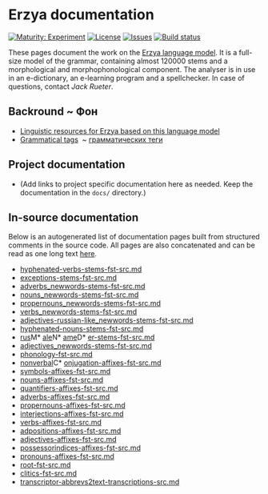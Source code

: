 # Erzya documentation

[![Maturity: Experiment](https://img.shields.io/badge/Maturity-Experiment-black.svg)](https://giellalt.github.io/MaturityClassification.html)
[![License](https://img.shields.io/github/license/giellalt/lang-myv)](https://raw.githubusercontent.com/giellalt/lang-myv/develop/LICENSE)
[![Issues](https://img.shields.io/github/issues/giellalt/lang-myv)](https://github.com/giellalt/lang-myv/issues)
[![Build status](https://github.com/giellalt/lang-myv/workflows/Speller%20CI+CD/badge.svg)](https://github.com/giellalt/lang-myv/actions)

These pages document the work on the [Erzya language model](https://github.com/giellalt/lang-myv). It is a full-size model of the grammar, containing almost 120000 stems and a morphological and morphophonological component. The analyser is in use in an e-dictionary, an e-learning program and a spellchecker. In case of questions, contact *Jack Rueter*.

## Backround ~ Фон

* [Linguistic resources for Erzya based on this language model](https://giellatekno.uit.no/cgi/index.myv.eng.html)
* [Grammatical tags](docu-grammartags.eng.html)  ~ [грамматических теги](docu-grammartags.rus.html)

## Project documentation

* (Add links to project specific documentation here as needed. Keep the documentation in the `docs/` directory.)

## In-source documentation

Below is an autogenerated list of documentation pages built from structured comments in the source code. All pages are also concatenated and can be read as one long text [here](myv.md).
* [hyphenated-verbs-stems-fst-src.md](hyphenated-verbs-stems-fst-src.md)
* [exceptions-stems-fst-src.md](exceptions-stems-fst-src.md)
* [adverbs_newwords-stems-fst-src.md](adverbs_newwords-stems-fst-src.md)
* [nouns_newwords-stems-fst-src.md](nouns_newwords-stems-fst-src.md)
* [propernouns_newwords-stems-fst-src.md](propernouns_newwords-stems-fst-src.md)
* [verbs_newwords-stems-fst-src.md](verbs_newwords-stems-fst-src.md)
* [adjectives-russian-like_newwords-stems-fst-src.md](adjectives-russian-like_newwords-stems-fst-src.md)
* [hyphenated-nouns-stems-fst-src.md](hyphenated-nouns-stems-fst-src.md)
* [rus](rus)M* [ale](ale)N* [ame](ame)D* [er-stems-fst-src.md](er-stems-fst-src.md)
* [adjectives_newwords-stems-fst-src.md](adjectives_newwords-stems-fst-src.md)
* [phonology-fst-src.md](phonology-fst-src.md)
* [nonverbal](nonverbal)C* [onjugation-affixes-fst-src.md](onjugation-affixes-fst-src.md)
* [symbols-affixes-fst-src.md](symbols-affixes-fst-src.md)
* [nouns-affixes-fst-src.md](nouns-affixes-fst-src.md)
* [quantifiers-affixes-fst-src.md](quantifiers-affixes-fst-src.md)
* [adverbs-affixes-fst-src.md](adverbs-affixes-fst-src.md)
* [propernouns-affixes-fst-src.md](propernouns-affixes-fst-src.md)
* [interjections-affixes-fst-src.md](interjections-affixes-fst-src.md)
* [verbs-affixes-fst-src.md](verbs-affixes-fst-src.md)
* [adpositions-affixes-fst-src.md](adpositions-affixes-fst-src.md)
* [adjectives-affixes-fst-src.md](adjectives-affixes-fst-src.md)
* [possessorindices-affixes-fst-src.md](possessorindices-affixes-fst-src.md)
* [pronouns-affixes-fst-src.md](pronouns-affixes-fst-src.md)
* [root-fst-src.md](root-fst-src.md)
* [clitics-fst-src.md](clitics-fst-src.md)
* [transcriptor-abbrevs2text-transcriptions-src.md](transcriptor-abbrevs2text-transcriptions-src.md)
